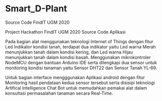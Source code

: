 # Smart_D-Plant
Source Code FindIT UGM 2020

Project Hackathon FindIT UGM 2020 Source Code Aplikasi

Pada bagian alat menggunakan teknologi Internet of Things dengan fitur Led Indikator kondisi tanah, terdapat dua indikator yaitu Led warna Merah menunjukkan tanah dalam kondisi kering, dan Led warna Hijau menunjukkan tanah dalam kondisi basah.
Menggunakan mikrokontroler NodeMCU dengan bantuan Arduino IDE serta dilengkapi dua sensor untuk monitoring kondisi tanaman yaitu Sensor DHT22 dan Sensor Tanah YL-69.

Untuk bagian interface mengggunakan Aplikasi android dengan fitur Monitoring hasil pendataan kedua sensor tersebut serta disisipi teknologi Artifical Intelligence Chat Bot untuk memudahkan pemakai alat dalam konsultasi permasalahan tanaman secara Real-Time.
